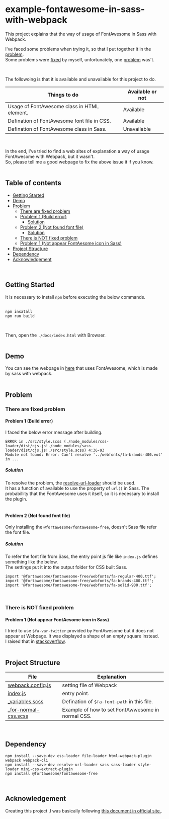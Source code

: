 # example-fontawesome-in-sass-with-webpack
This project explains that the way of usage of FontAwesome in Sass with Webpack.  

I've faced some problems when trying it, so that I put together it in the [problem](#problem).  
Some problems were [fixed](#there-are-fixed-problem) by myself, unfortunately, one [problem](#there-is-not-fixed-problem) was't.  

<br/>

The followoing is that it is available and unavailable for this project to do.  

| Things to do                                | Available or not |
| ------------------------------------------- | ---------------- |
| Usage of FontAwesome class in HTML element. | Available        |
| Defination of FontAwesome font file in CSS. | Available        |
| Defination of FontAwesome class in Sass.    | Unavailable      |

<br/>

In the end, I've tried to find a web sites of explanation a way of usage FontAwesome with Webpack, but it wasn't.  
So, please tell me a good webpage to fix the above issue it if you know.  
<br/>

<!-- START doctoc generated TOC please keep comment here to allow auto update -->
<!-- DON'T EDIT THIS SECTION, INSTEAD RE-RUN doctoc TO UPDATE -->
## Table of contents

- [Getting Started](#getting-started)
- [Demo](#demo)
- [Problem](#problem)
  - [There are fixed problem](#there-are-fixed-problem)
  - [Problem 1 (Build error)](#problem-1-build-error)
    - [Solution](#solution)
  - [Problem 2 (Not found font file)](#problem-2-not-found-font-file)
    - [Solution](#solution-1)
  - [There is NOT fixed problem](#there-is-not-fixed-problem)
  - [Problem 1 (Not appear FontAesome icon in Sass)](#problem-1-not-appear-fontaesome-icon-in-sass)
- [Project Structure](#project-structure)
- [Dependency](#dependency)
- [Acknowledgement](#acknowledgement)

<!-- END doctoc generated TOC please keep comment here to allow auto update -->
<br/>


## Getting Started
It is necessary to install ```npm``` before executing the below commands.  
<br/>

```
npm insatall
npm run build
```

<br/>

Then, open the ```./docs/index.html``` with Browser.  
<br/>

## Demo
You can see the webpage in [here](https://fukugit.github.io/example-fontawesome-in-sass-with-webpack/index.html) that uses FontAwesome, which is made by sass with webpack.  
<br/>


## Problem
### There are fixed problem

#### Problem 1 (Build error)
I faced the below error message after building.  
```
ERROR in ./src/style.scss (./node_modules/css-loader/dist/cjs.js!./node_modules/sass-loader/dist/cjs.js!./src/style.scss) 4:36-93
Module not found: Error: Can't resolve '../webfonts/fa-brands-400.eot' in ...
```

##### Solution
To resolve the problem, the [resolve-url-loader](https://www.npmjs.com/package/resolve-url-loader?utm_source=pocket_mylist) should be used.  
It has a function of available to use the property of ```url()``` in Sass. 
The probabillity that the FontAwesome uses it itself, so it is necessary to install the plugin.  
<br/>

#### Problem 2 (Not found font file)
Only installing the ```@fortawesome/fontawesome-free```, doesn't Sass file refer the font file.  

##### Solution
To refer the font file from Sass, the entry point js file like ```index.js``` defines something like the below.  
The settings put it into the output folder for CSS built Sass.  
```
import '@fortawesome/fontawesome-free/webfonts/fa-regular-400.ttf';
import '@fortawesome/fontawesome-free/webfonts/fa-brands-400.ttf';
import '@fortawesome/fontawesome-free/webfonts/fa-solid-900.ttf';
```
<br/>

### There is NOT fixed problem
#### Problem 1 (Not appear FontAesome icon in Sass)
I tried to use ```$fa-var-twitter``` provided by FontAwesome but it does not appear at Webpage. It was displayed a shape of an empty square instead.  
I raised that in [stackoverflow](https://stackoverflow.com/questions/69013214/fontawesome-icon-in-sass-with-webpack-is-not-displayed).  
<br/>

## Project Structure
| File                                              | Explanation                                       |
| ------------------------------------------------- | ------------------------------------------------- |
| [webpack.config.js](/webpack.config.js)           | setting file of Webpack                           |
| [index.js](/src/index.js)                         | entry point.                                      |
| [_variables.scss](/src/_variables.scss)           | Defination of ```$fa-font-path``` in this file.   |
| [_for-normal-css.scss](/src/_for-normal-css.scss) | Example of how to set FontAwwesome in normal CSS. |

<br/>

## Dependency 

```
npm install --save-dev css-loader file-loader html-webpack-plugin webpack webpack-cli
npm install --save-dev resolve-url-loader sass sass-loader style-loader mini-css-extract-plugin
npm install @fortawesome/fontawesome-free
```
<br/>

## Acknowledgement
Creating this project ,I was basically following [this document in official site.](https://fontawesome.com/v5.0/how-to-use/on-the-web/using-with/sass).  

<br/>
